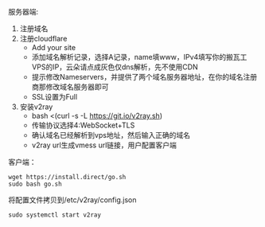 服务器端:
1. 注册域名
2. 注册cloudflare
	* Add your site
	* 添加域名解析记录，选择A记录，name填www，IPv4填写你的搬瓦工VPS的IP，云朵请点成灰色仅dns解析，先不使用CDN
	* 提示修改Nameservers，并提供了两个域名服务器地址，在你的域名注册商那修改域名服务器即可
	* SSL设置为Full
3. 安装v2ray
	* bash <(curl -s -L https://git.io/v2ray.sh)
	* 传输协议选择4:WebSocket+TLS
	* 确认域名已经解析到vps地址，然后输入正确的域名
	* v2ray url生成vmess url链接，用户配置客户端

客户端：
```shell
wget https://install.direct/go.sh
sudo bash go.sh
```

将配置文件拷贝到/etc/v2ray/config.json

```shell
sudo systemctl start v2ray
```

